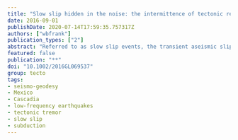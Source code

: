```yaml
---
title: "Slow slip hidden in the noise: the intermittence of tectonic release"
date: 2016-09-01
publishDate: 2020-07-14T17:59:35.757317Z
authors: ["wbfrank"]
publication_types: ["2"]
abstract: "Referred to as slow slip events, the transient aseismic slip that occurs along plate boundaries can be indirectly characterized through colocated seismicity, such as tectonic tremor and low-frequency earthquakes (LFEs). Using the timing of cataloged LFE and tremor activity in Guerrero, Mexico, and northern Cascadia, I decompose the interaseismic GPS displacement, defined as the surface deformation between previously detected slow slip events, into separate regimes of tectonic loading and release. In such a way, previously undetected slow slip events that produce less than a millimeter of surface deformation are extracted from the geodetic noise. These new observations demonstrate that the interaseismic period is not quiescent and that slow slip occurs much more often than previously thought. This suggests that the plate interface where slow slip and tremor occur is in fact strongly coupled and that slow aseismic release occurs over a wide spectrum of time scales."
featured: false
publication: "**"
doi: "10.1002/2016GL069537"
group: tecto
tags:
- seismo-geodesy
- Mexico
- Cascadia
- low-frequency earthquakes
- tectonic tremor
- slow slip
- subduction
---
```


